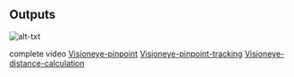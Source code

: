 ## Outputs
![alt-txt](visioneye-distance-calculation.gif)

complete video
[Visioneye-pinpoint](https://drive.google.com/file/d/1DylBW6IWzvwHeo9WqAFHX0SEyzE8zG8s/view?usp=sharing)
[Visioneye-pinpoint-tracking](https://drive.google.com/file/d/19dVhMlpfXmdTcs7AB4PDVOtELG15KASE/view?usp=sharing)
[Visioneye-distance-calculation](https://drive.google.com/file/d/1VDJWrIFSVsBfBY_TPrEFlE_A0ypFls0u/view?usp=sharing)
